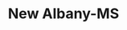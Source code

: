 ---
title: New Albany-MS
slug: new-albany-ms
f_state:
- cms/state/mississippi.md
f_locations:
- cms/payday-loan/ameri-chek-4117.md
- cms/payday-loan/beneficial-exchange-pawn-5215.md
- cms/payday-loan/check-advance-10361.md
- cms/payday-loan/check-advance-overdraft-service-10430.md
- cms/payday-loan/check-exchange-of-mississippi-11275.md
- cms/payday-loan/check-exchange-of-new-albany-11279.md
- cms/payday-loan/check-into-cash-of-mississippi-13448.md
- cms/payday-loan/check-service-mississippi-llc-14028.md
- cms/payday-loan/check-service-of-mississippi-14029.md
- cms/payday-loan/e-z-cash-16232.md
- cms/payday-loan/e-z-cash-n-pawn-16392.md
- cms/payday-loan/easy-money-check-cashing-16595.md
- cms/payday-loan/lamb-group-inc-20233.md
- cms/payday-loan/mid-south-check-express-of-new-albany-llc-20853.md
- cms/payday-loan/money-n-minutes-21595.md
- cms/payday-loan/money-n-minutes-21596.md
- cms/payday-loan/payday-loan-store-23988.md
- cms/payday-loan/rapid-cash-25709.md
- cms/payday-loan/rapid-cash-25710.md
- cms/payday-loan/rapid-cash-incorporated-25738.md
- cms/payday-loan/x-tra-cash-28864.md
- cms/payday-loan/x-tra-cash-28876.md
updated-on: '2024-05-30T13:41:28.615Z'
created-on: '2024-05-30T13:41:28.615Z'
published-on: '2024-05-30T13:54:32.469Z'
f_city: New Albany
layout: '[city].html'
tags: city
---